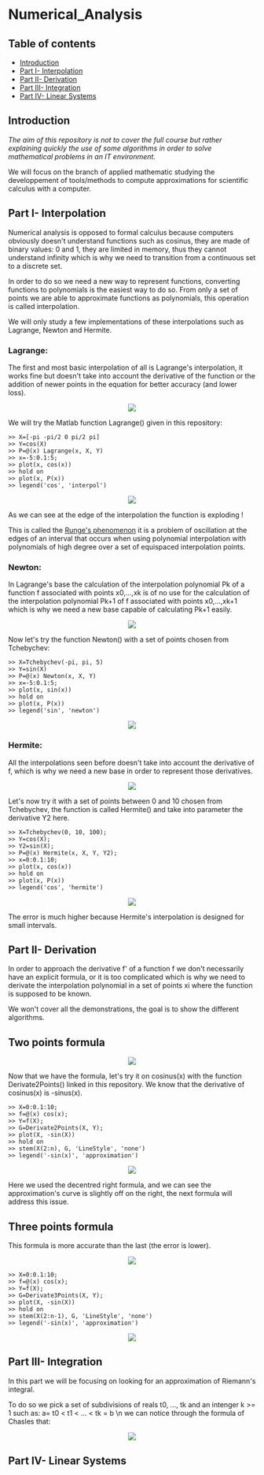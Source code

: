 # Numerical_Analysis

## Table of contents
* [Introduction](#Introduction)
* [Part I- Interpolation](#Part-I--Interpolation)
* [Part II- Derivation](#Part-II--Derivation)
* [Part III- Integration](#Part-III--Integration)
* [Part IV- Linear Systems](#Part-IV--Linear-Systems)

## Introduction
*The aim of this repository is not to cover the full course but rather explaining quickly the use of some algorithms in order to solve mathematical problems in an IT environment.*

We will focus on the branch of applied mathematic studying the developpement of tools/methods to compute approximations for scientific calculus with a computer.

## Part I- Interpolation

Numerical analysis is opposed to formal calculus because computers obviously doesn't understand functions such as cosinus, they are made of binary values: 0 and 1, they are limited in memory, thus they cannot understand infinity which is why we need to transition from a continuous set to a discrete set.

In order to do so we need a new way to represent functions, converting functions to polynomials is the easiest way to do so.
From only a set of points we are able to approximate functions as polynomials, this operation is called interpolation.

We will only study a few implementations of these interpolations such as Lagrange, Newton and Hermite.

### Lagrange:

The first and most basic interpolation of all is Lagrange's interpolation, it works fine but doesn't take into account the derivative of the function or the addition of newer points in the equation for better accuracy (and lower loss).

<p align="center">
<img src="https://user-images.githubusercontent.com/65224852/144330999-2ae40090-3c18-4f78-a686-83466e2c9862.PNG">
</p>

We will try the Matlab function Lagrange() given in this repository:

```
>> X=[-pi -pi/2 0 pi/2 pi]
>> Y=cos(X)
>> P=@(x) Lagrange(x, X, Y)
>> x=-5:0.1:5;
>> plot(x, cos(x))
>> hold on
>> plot(x, P(x))
>> legend('cos', 'interpol')
```

<p align="center">
<img src="https://user-images.githubusercontent.com/65224852/144335036-0dc351bf-3268-4165-a809-3760b79fe876.PNG">
</p>

As we can see at the edge of the interpolation the function is exploding !

This is called the <a href='https://en.wikipedia.org/wiki/Runge%27s_phenomenon'>Runge's phenomenon</a> it is a problem of oscillation at the edges of an interval that occurs when using polynomial interpolation with polynomials of high degree over a set of equispaced interpolation points.

### Newton:

In Lagrange's base the calculation of the interpolation polynomial Pk of a function f associated with points x0,...,xk is of no use for the calculation of the interpolation polynomial Pk+1 of f associated with points x0,...,xk+1 which is why we need a new base capable of calculating Pk+1 easily.

<p align="center">
<img src="https://user-images.githubusercontent.com/65224852/144345669-dfdd2f56-bb33-4bb0-8ba1-34fb745b4b7e.PNG">
</p>

Now let's try the function Newton() with a set of points chosen from Tchebychev:

```
>> X=Tchebychev(-pi, pi, 5)
>> Y=sin(X)
>> P=@(x) Newton(x, X, Y)
>> x=-5:0.1:5;
>> plot(x, sin(x))
>> hold on
>> plot(x, P(x))
>> legend('sin', 'newton')
```

<p align="center">
<img src="https://user-images.githubusercontent.com/65224852/144344986-fd3db571-2bcc-4bdb-bdcf-f08a4b359747.png">
</p>

### Hermite:

All the interpolations seen before doesn't take into account the derivative of f, which is why we need a new base in order to represent those derivatives.

<p align="center">
<img src="https://user-images.githubusercontent.com/65224852/144450804-1badc1c4-ad58-473c-85d7-5956bf74ef57.PNG">
</p>

Let's now try it with a set of points between 0 and 10 chosen from Tchebychev, the function is called Hermite() and take into parameter the derivative Y2 here.

```
>> X=Tchebychev(0, 10, 100);
>> Y=cos(X);
>> Y2=sin(X);
>> P=@(x) Hermite(x, X, Y, Y2);
>> x=0:0.1:10;
>> plot(x, cos(x))
>> hold on
>> plot(x, P(x))
>> legend('cos', 'hermite')
```

<p align="center">
<img src="https://user-images.githubusercontent.com/65224852/144447345-b5b8c9a5-a7a3-4475-8e2c-2becc21bb0f5.PNG">
</p>

The error is much higher because Hermite's interpolation is designed for small intervals.

## Part II- Derivation

In order to approach the derivative f' of a function f we don't necessarily have an explicit formula, or it is too complicated which is why we need to derivate the interpolation polynomial in a set of points xi where the function is supposed to be known.

We won't cover all the demonstrations, the goal is to show the different algorithms.

## Two points formula

<p align="center">
<img src="https://user-images.githubusercontent.com/65224852/144458182-4d744402-4a64-43f5-81ec-2710b996acc1.PNG">
</p>

Now that we have the formula, let's try it on cosinus(x) with the function Derivate2Points() linked in this repository. We know that the derivative of cosinus(x) is -sinus(x).

```
>> X=0:0.1:10;
>> f=@(x) cos(x);
>> Y=f(X);
>> G=Derivate2Points(X, Y);
>> plot(X, -sin(X))
>> hold on
>> stem(X(2:n), G, 'LineStyle', 'none')
>> legend('-sin(x)', 'approximation')
```

<p align="center">
<img src="https://user-images.githubusercontent.com/65224852/144468791-56c76aab-e97f-4009-8abf-6b223b5c599c.PNG">
</p>

Here we used the decentred right formula, and we can see the approximation's curve is slightly off on the right, the next formula will address this issue.

## Three points formula

This formula is more accurate than the last (the error is lower).

<p align="center">
<img src="https://user-images.githubusercontent.com/65224852/144460928-4b6bad09-9665-481b-b167-33c042e5cc52.PNG">
</p>

```
>> X=0:0.1:10;
>> f=@(x) cos(x);
>> Y=f(X);
>> G=Derivate3Points(X, Y);
>> plot(X, -sin(X))
>> hold on
>> stem(X(2:n-1), G, 'LineStyle', 'none')
>> legend('-sin(x)', 'approximation')
```

<p align="center">
<img src="https://user-images.githubusercontent.com/65224852/144470669-e8ea99e8-9c08-484e-bcce-26c983442712.PNG">
</p>

## Part III- Integration

In this part we will be focusing on looking for an approximation of Riemann's integral.

To do so we pick a set of subdivisions of reals t0, ..., tk and an intenger k >= 1 such as: a= t0 < t1 < ... < tk = b \n we can notice through the formula of Chasles that:

<p align="center">
<img src="https://user-images.githubusercontent.com/65224852/144509718-24d2fcd0-414f-4f68-8cd9-e50410b0a347.PNG">
</p>

## Part IV- Linear Systems
